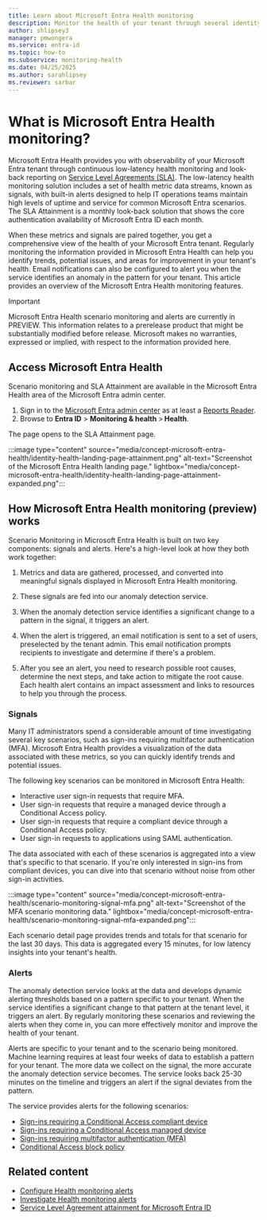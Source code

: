 ```yaml
---
title: Learn about Microsoft Entra Health monitoring
description: Monitor the health of your tenant through several identity scenarios and authentication availability rates with Microsoft Entra Health
author: shlipsey3
manager: pmwongera
ms.service: entra-id
ms.topic: how-to
ms.subservice: monitoring-health
ms.date: 04/25/2025
ms.author: sarahlipsey
ms.reviewer: sarbar
---
```


# What is Microsoft Entra Health monitoring?

Microsoft Entra Health provides you with observability of your Microsoft Entra tenant through continuous low-latency health monitoring and look-back reporting on [Service Level Agreements (SLA)](https://azure.microsoft.com/support/legal/sla/active-directory/v1_1/). The low-latency health monitoring solution includes a set of health metric data streams, known as signals, with built-in alerts designed to help IT operations teams maintain high levels of uptime and service for common Microsoft Entra scenarios. The SLA Attainment is a monthly look-back solution that shows the core authentication availability of Microsoft Entra ID each month.

When these metrics and signals are paired together, you get a comprehensive view of the health of your Microsoft Entra tenant. Regularly monitoring the information provided in Microsoft Entra Health can help you identify trends, potential issues, and areas for improvement in your tenant's health. Email notifications can also be configured to alert you when the service identifies an anomaly in the pattern for your tenant. This article provides an overview of the Microsoft Entra Health monitoring features.

> [!IMPORTANT]
> Microsoft Entra Health scenario monitoring and alerts are currently in PREVIEW.
> This information relates to a prerelease product that might be substantially modified before release. Microsoft makes no warranties, expressed or implied, with respect to the information provided here.

## Access Microsoft Entra Health

Scenario monitoring and SLA Attainment are available in the Microsoft Entra Health area of the Microsoft Entra admin center.

1. Sign in to the [Microsoft Entra admin center](https://entra.microsoft.com) as at least a [Reports Reader](../role-based-access-control/permissions-reference.md#reports-reader).
1. Browse to **Entra ID** > **Monitoring & health** > **Health**.

The page opens to the SLA Attainment page.

:::image type="content" source="media/concept-microsoft-entra-health/identity-health-landing-page-attainment.png" alt-text="Screenshot of the Microsoft Entra Health landing page." lightbox="media/concept-microsoft-entra-health/identity-health-landing-page-attainment-expanded.png":::

## How Microsoft Entra Health monitoring (preview) works

Scenario Monitoring in Microsoft Entra Health is built on two key components: signals and alerts. Here's a high-level look at how they both work together:

1. Metrics and data are gathered, processed, and converted into meaningful signals displayed in Microsoft Entra Health monitoring.

1. These signals are fed into our anomaly detection service.

1. When the anomaly detection service identifies a significant change to a pattern in the signal, it triggers an alert. 

1. When the alert is triggered, an email notification is sent to a set of users, preselected by the tenant admin. This email notification prompts recipients to investigate and determine if there's a problem.

1. After you see an alert, you need to research possible root causes, determine the next steps, and take action to mitigate the root cause. Each health alert contains an impact assessment and links to resources to help you through the process.

### Signals

Many IT administrators spend a considerable amount of time investigating several key scenarios, such as sign-ins requiring multifactor authentication (MFA). Microsoft Entra Health provides a visualization of the data associated with these metrics, so you can quickly identify trends and potential issues.

The following key scenarios can be monitored in Microsoft Entra Health:

- Interactive user sign-in requests that require MFA.
- User sign-in requests that require a managed device through a Conditional Access policy.
- User sign-in requests that require a compliant device through a Conditional Access policy.
- User sign-in requests to applications using SAML authentication.

The data associated with each of these scenarios is aggregated into a view that's specific to that scenario. If you're only interested in sign-ins from compliant devices, you can dive into that scenario without noise from other sign-in activities. 

:::image type="content" source="media/concept-microsoft-entra-health/scenario-monitoring-signal-mfa.png" alt-text="Screenshot of the MFA scenario monitoring data." lightbox="media/concept-microsoft-entra-health/scenario-monitoring-signal-mfa-expanded.png":::

Each scenario detail page provides trends and totals for that scenario for the last 30 days. This data is aggregated every 15 minutes, for low latency insights into your tenant's health.

### Alerts

The anomaly detection service looks at the data and develops dynamic alerting thresholds based on a pattern specific to your tenant. When the service identifies a significant change to that pattern at the tenant level, it triggers an alert. By regularly monitoring these scenarios and reviewing the alerts when they come in, you can more effectively monitor and improve the health of your tenant.

Alerts are specific to your tenant and to the scenario being monitored. Machine learning requires at least four weeks of data to establish a pattern for your tenant. The more data we collect on the signal, the more accurate the anomaly detection service becomes. The service looks back 25-30 minutes on the timeline and triggers an alert if the signal deviates from the pattern.

The service provides alerts for the following scenarios:

- [Sign-ins requiring a Conditional Access compliant device](scenario-health-sign-ins-compliant-managed-device.md)
- [Sign-ins requiring a Conditional Access managed device](scenario-health-sign-ins-compliant-managed-device.md)
- [Sign-ins requiring multifactor authentication (MFA)](scenario-health-sign-ins-mfa.md)
- [Conditional Access block policy](scenario-health-conditional-access-block-policy.md)

## Related content

- [Configure Health monitoring alerts](howto-configure-health-alert-emails.md)
- [Investigate Health monitoring alerts](howto-use-health-scenario-alerts.md)
- [Service Level Agreement attainment for Microsoft Entra ID](reference-sla-performance.md)
